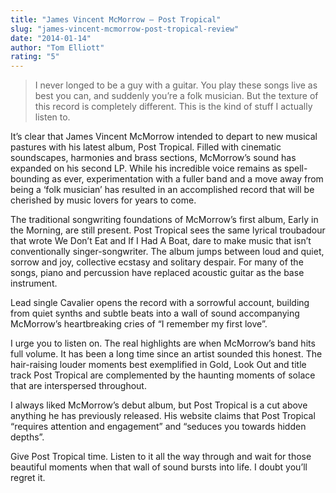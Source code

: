 ```yaml
---
title: "James Vincent McMorrow – Post Tropical"
slug: "james-vincent-mcmorrow-post-tropical-review"
date: "2014-01-14"
author: "Tom Elliott"
rating: "5"
---
```


> I never longed to be a guy with a guitar. You play these songs live as best you can, and suddenly you’re a folk musician. But the texture of this record is completely different. This is the kind of stuff I actually listen to.

It’s clear that James Vincent McMorrow intended to depart to new musical pastures with his latest album, Post Tropical. Filled with cinematic soundscapes, harmonies and brass sections, McMorrow’s sound has expanded on his second LP. While his incredible voice remains as spell-bounding as ever, experimentation with a fuller band and a move away from being a ‘folk musician’ has resulted in an accomplished record that will be cherished by music lovers for years to come.

The traditional songwriting foundations of McMorrow’s first album, Early in the Morning, are still present. Post Tropical sees the same lyrical troubadour that wrote We Don’t Eat and If I Had A Boat, dare to make music that isn’t conventionally singer-songwriter. The album jumps between loud and quiet, sorrow and joy, collective ecstasy and solitary despair. For many of the songs, piano and percussion have replaced acoustic guitar as the base instrument.

Lead single Cavalier opens the record with a sorrowful account, building from quiet synths and subtle beats into a wall of sound accompanying McMorrow’s heartbreaking cries of “I remember my first love”.

I urge you to listen on. The real highlights are when McMorrow’s band hits full volume. It has been a long time since an artist sounded this honest. The hair-raising louder moments best exemplified in Gold, Look Out and title track Post Tropical are complemented by the haunting moments of solace that are interspersed throughout.

I always liked McMorrow’s debut album, but Post Tropical is a cut above anything he has previously released. His website claims that Post Tropical “requires attention and engagement” and “seduces you towards hidden depths”.

Give Post Tropical time. Listen to it all the way through and wait for those beautiful moments when that wall of sound bursts into life. I doubt you’ll regret it.
